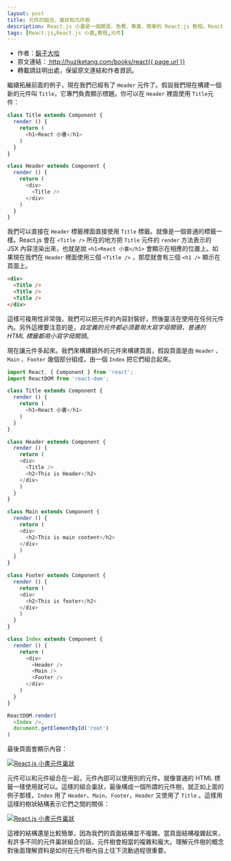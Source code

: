 ```yaml
---
layout: post
title: 元件的組合、巢狀和元件樹
description: React.js 小書是一個開源、免費、專業、簡單的 React.js 教程。React.js 中一切皆元件，用 React.js 其實就是在寫元件。本文介紹 React.js 元件的組合和元件樹。
tags: [React.js,React.js 小書,教程,元件]
---
```


<ul style='font-size: 14px;'>
  <li>
    作者：<a href="https://www.zhihu.com/people/hu-zi-da-ha" target="_blank">鬍子大哈</a>
  </li>
  <li>
    原文連結：<a href="http://huziketang.com/books/react{{ page.url }}"> http://huziketang.com/books/react{{ page.url }} </a>
  </li>
  <li>轉載請註明出處，保留原文連結和作者資訊。</li>
</ul>

繼續拓展前面的例子，現在我們已經有了 `Header` 元件了。假設我們現在構建一個新的元件叫 `Title`，它專門負責顯示標題。你可以在 `Header` 裡面使用 `Title`元件：

```javascript
class Title extends Component {
  render () {
    return (
      <h1>React 小書</h1>
    )
  }
}

class Header extends Component {
  render () {
    return (
      <div>
        <Title />
      </div>
    )
  }
}
```

我們可以直接在 `Header` 標籤裡面直接使用 `Title` 標籤。就像是一個普通的標籤一樣。React.js 會在 `<Title />` 所在的地方把 `Title` 元件的 `render` 方法表示的 JSX 內容渲染出來，也就是說 `<h1>React 小書</h1>` 會顯示在相應的位置上。如果現在我們在 `Header` 裡面使用三個 `<Title />` ，那麼就會有三個 `<h1 />` 顯示在頁面上。

```html
<div>
  <Title />
  <Title />
  <Title />
</div>
```

這樣可複用性非常強，我們可以把元件的內容封裝好，然後靈活在使用在任何元件內。另外這裡要注意的是，*自定義的元件都必須要用大寫字母開頭，普通的 HTML 標籤都用小寫字母開頭*。

現在讓元件多起來。我們來構建額外的元件來構建頁面，假設頁面是由 `Header` 、`Main` 、`Footer` 幾個部分組成，由一個 `Index` 把它們組合起來。

```javascript
import React, { Component } from 'react';
import ReactDOM from 'react-dom';

class Title extends Component {
  render () {
    return (
      <h1>React 小書</h1>
    )
  }
}

class Header extends Component {
  render () {
    return (
    <div>
      <Title />
      <h2>This is Header</h2>
    </div>
    )
  }
}

class Main extends Component {
  render () {
    return (
    <div>
      <h2>This is main content</h2>
    </div>
    )
  }
}

class Footer extends Component {
  render () {
    return (
    <div>
      <h2>This is footer</h2>
    </div>
    )
  }
}

class Index extends Component {
  render () {
    return (
      <div>
        <Header />
        <Main />
        <Footer />
      </div>
    )
  }
}

ReactDOM.render(
  <Index />,
  document.getElementById('root')
)
```

最後頁面會顯示內容：

<a href="http://huzidaha.github.io/static/assets/img/posts/D57824A9-3F1F-44ED-9CFF-478902261653.png" target="_blank">![React.js 小書元件巢狀](http://huzidaha.github.io/static/assets/img/posts/D57824A9-3F1F-44ED-9CFF-478902261653.png)</a>

元件可以和元件組合在一起，元件內部可以使用別的元件。就像普通的 HTML 標籤一樣使用就可以。這樣的組合巢狀，最後構成一個所謂的元件樹，就正如上面的例子那樣，`Index` 用了 `Header`、`Main`、`Footer`，`Header` 又使用了 `Title` 。這樣用這樣的樹狀結構表示它們之間的關係：

<a href="http://huzidaha.github.io/static/assets/img/posts/19BBE4E2-A12E-4657-BA6A-61484F67FA60.png" target="_blank">![React.js 小書元件巢狀](http://huzidaha.github.io/static/assets/img/posts/19BBE4E2-A12E-4657-BA6A-61484F67FA60.png)</a>

這裡的結構還是比較簡單，因為我們的頁面結構並不複雜。當頁面結構複雜起來，有許多不同的元件巢狀組合的話，元件樹會相當的複雜和龐大。理解元件樹的概念對後面理解資料是如何在元件樹內自上往下流動過程很重要。
